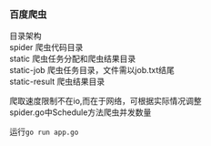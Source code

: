 ### 百度爬虫
目录架构  
spider 爬虫代码目录  
static 爬虫任务分配和爬虫结果目录  
static-job 爬虫任务目录，文件需以job.txt结尾  
static-result 爬虫结果目录

爬取速度限制不在io,而在于网络，可根据实际情况调整  
spider.go中Schedule方法爬虫并发数量

运行`go run app.go`  
